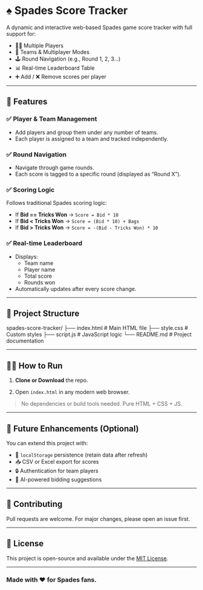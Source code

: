 # ♠️ Spades Score Tracker

A dynamic and interactive web-based Spades game score tracker with full support for:

- 🧍‍♂️ Multiple Players
- 👥 Teams & Multiplayer Modes
- 🕹 Round Navigation (e.g., Round 1, 2, 3…)
- 📊 Real-time Leaderboard Table
- ➕ Add / ❌ Remove scores per player

---

## 🚀 Features

### ✅ Player & Team Management
- Add players and group them under any number of teams.
- Each player is assigned to a team and tracked independently.

### ✅ Round Navigation
- Navigate through game rounds.
- Each score is tagged to a specific round (displayed as “Round X”).

### ✅ Scoring Logic
Follows traditional Spades scoring logic:

- If **Bid == Tricks Won** → `Score = Bid * 10`
- If **Bid < Tricks Won** → `Score = (Bid * 10) + Bags`
- If **Bid > Tricks Won** → `Score = -(Bid - Tricks Won) * 10`

### ✅ Real-time Leaderboard
- Displays:
  - Team name
  - Player name
  - Total score
  - Rounds won
- Automatically updates after every score change.

---

## 📁 Project Structure
spades-score-tracker/
├── index.html # Main HTML file
├── style.css # Custom styles
├── script.js # JavaScript logic
└── README.md # Project documentation

---

## 🧑‍💻 How to Run

1. **Clone or Download** the repo.

2. Open `index.html` in any modern web browser.

> No dependencies or build tools needed. Pure HTML + CSS + JS.

---

## 🧠 Future Enhancements (Optional)

You can extend this project with:
- 💾 `localStorage` persistence (retain data after refresh)
- 📥 CSV or Excel export for scores
- 🔒 Authentication for team players
- 🧠 AI-powered bidding suggestions

---

## 🙌 Contributing

Pull requests are welcome. For major changes, please open an issue first.

---

## 📃 License

This project is open-source and available under the [MIT License](LICENSE).

---

### Made with ♥ for Spades fans.
